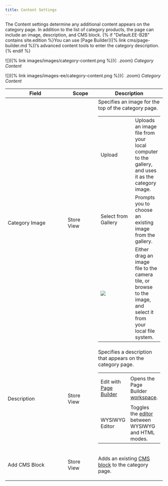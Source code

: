 ```yaml
---
title: Content Settings
---
```


The Content settings determine any additional content appears on the category page. In addition to the list of category products, the page can include an image, description, and CMS block. {% if "Default.EE-B2B" contains site.edition %}You can use [Page Builder]({% link cms/page-builder.md %})’s advanced content tools to enter the category description. {% endif %}

<!--{% if "Default.CE Only" contains site.edition %}-->
![]({% link images/images/category-content.png %}){: .zoom}
*Category Content*
<!--{% endif %}-->
<!--{% if "Default.EE-B2B" contains site.edition %}-->
![]({% link images/images-ee/category-content.png %}){: .zoom}
*Category Content*
<!--{% endif %}-->

<table>
<col WIDTH="200">
<col WIDTH="100">
<col WIDTH="auto">
      <thead>
         <tr>
            <th>Field</th>
            <th>Scope</th>
            <th>Description</th>
         </tr>
      </thead>
      <tbody>
         <tr>
            <td>Category Image</td>
            <td>Store View</td>
            <td>Specifies an image for the top of the category page.<table>
            <col WIDTH="150">
         <col WIDTH="auto"><tbody markdown="1"><tr><td>Upload</td><td>Uploads an image file from your local computer to the gallery, and uses it as the category image.</td></tr><!--{% if "Default.EE-B2B" contains site.edition %}--><tr><td markdown="1"><p class="tableBodyButton">Select from Gallery</p></td><td>Prompts you to choose an existing image from the gallery.</td></tr><tr><td><img src="{% link images/images-ee/icon-pb-camera.png %}" class="Icon" /></td><td>Either drag an image file to the camera tile, or browse to the image, and select it from your local file system.</td></tr><!--{% endif %}-->
</tbody></table></td>
         </tr>
         <tr>
            <td>Description</td>
            <td>Store View</td>
            <td>Specifies a description that appears on the category page.<table><col WIDTH="150">
            <col WIDTH="auto"><tbody markdown="1"><!--{% if "Default.EE-B2B" contains site.edition %}--><tr><td markdown="1"><p class="tableBodyButton">Edit with <a href="{% link cms/page-builder.md %}">Page Builder</a></p></td>
            <td>Opens the Page Builder <a href="{% link cms/page-builder-workspace.md %}">workspace</a>.</td></tr><!--{% endif %}--><!--{% if "Default.CE Only" contains site.edition %}--><tr><td markdown="1"><p class="tableBodyButton">WYSIWYG Editor</p></td><td>Toggles the <a href="{% link cms/editor.md %}">editor</a> between WYSIWYG and HTML modes.</td></tr><!--{% endif %}--></tbody></table></td>
         </tr>
         <tr>
            <td>Add CMS Block</td>
            <td>Store View</td>
            <td>
               <p>Adds an existing <a href="{% link cms/blocks.md %}">CMS block</a> to the category page.</p>
            </td>
         </tr>
      </tbody>
   </table>
